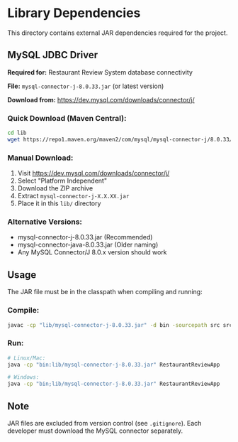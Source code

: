 # Library Dependencies

This directory contains external JAR dependencies required for the project.

## MySQL JDBC Driver

**Required for:** Restaurant Review System database connectivity

**File:** `mysql-connector-j-8.0.33.jar` (or latest version)

**Download from:** https://dev.mysql.com/downloads/connector/j/

### Quick Download (Maven Central):
```bash
cd lib
wget https://repo1.maven.org/maven2/com/mysql/mysql-connector-j/8.0.33/mysql-connector-j-8.0.33.jar
```

### Manual Download:
1. Visit https://dev.mysql.com/downloads/connector/j/
2. Select "Platform Independent"
3. Download the ZIP archive
4. Extract `mysql-connector-j-X.X.XX.jar`
5. Place it in this `lib/` directory

### Alternative Versions:
- mysql-connector-j-8.0.33.jar (Recommended)
- mysql-connector-java-8.0.33.jar (Older naming)
- Any MySQL Connector/J 8.0.x version should work

## Usage

The JAR file must be in the classpath when compiling and running:

### Compile:
```bash
javac -cp "lib/mysql-connector-j-8.0.33.jar" -d bin -sourcepath src src/RestaurantReviewApp.java
```

### Run:
```bash
# Linux/Mac:
java -cp "bin:lib/mysql-connector-j-8.0.33.jar" RestaurantReviewApp

# Windows:
java -cp "bin;lib/mysql-connector-j-8.0.33.jar" RestaurantReviewApp
```

## Note

JAR files are excluded from version control (see `.gitignore`). Each developer must download the MySQL connector separately.
